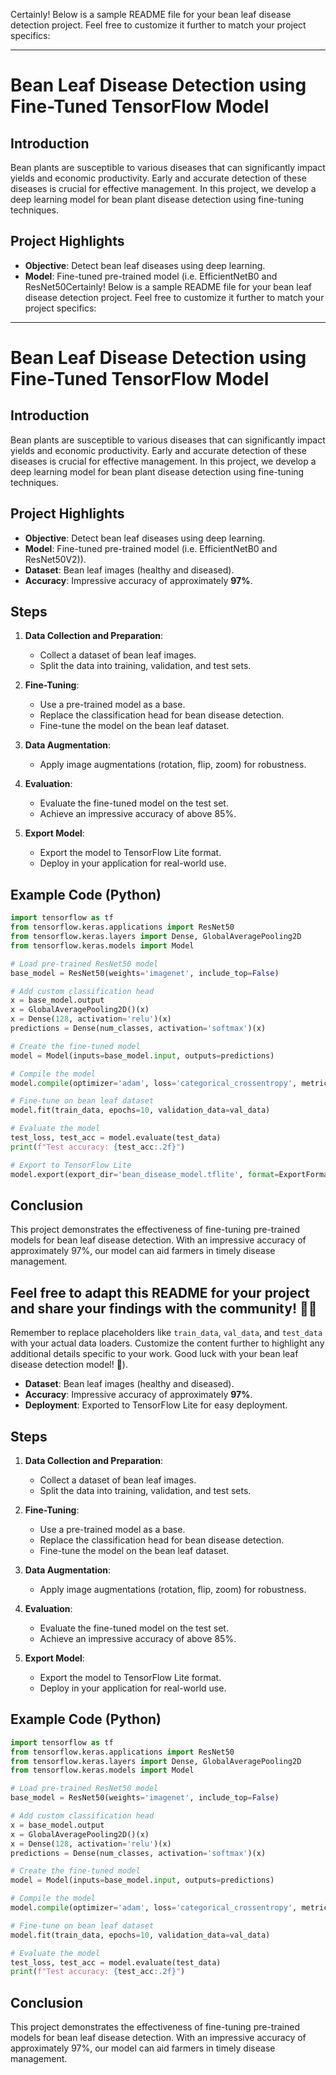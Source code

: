 Certainly! Below is a sample README file for your bean leaf disease detection project. Feel free to customize it further to match your project specifics:

---

# Bean Leaf Disease Detection using Fine-Tuned TensorFlow Model

## Introduction
Bean plants are susceptible to various diseases that can significantly impact yields and economic productivity. Early and accurate detection of these diseases is crucial for effective management. In this project, we develop a deep learning model for bean plant disease detection using fine-tuning techniques.

## Project Highlights
- **Objective**: Detect bean leaf diseases using deep learning.
- **Model**: Fine-tuned pre-trained model (i.e. EfficientNetB0 and ResNet50Certainly! Below is a sample README file for your bean leaf disease detection project. Feel free to customize it further to match your project specifics:

---

# Bean Leaf Disease Detection using Fine-Tuned TensorFlow Model

## Introduction
Bean plants are susceptible to various diseases that can significantly impact yields and economic productivity. Early and accurate detection of these diseases is crucial for effective management. In this project, we develop a deep learning model for bean plant disease detection using fine-tuning techniques.

## Project Highlights
- **Objective**: Detect bean leaf diseases using deep learning.
- **Model**: Fine-tuned pre-trained model (i.e. EfficientNetB0 and ResNet50V2)).
- **Dataset**: Bean leaf images (healthy and diseased).
- **Accuracy**: Impressive accuracy of approximately **97%**.

## Steps
1. **Data Collection and Preparation**:
   - Collect a dataset of bean leaf images.
   - Split the data into training, validation, and test sets.

2. **Fine-Tuning**:
   - Use a pre-trained model as a base.
   - Replace the classification head for bean disease detection.
   - Fine-tune the model on the bean leaf dataset.

3. **Data Augmentation**:
   - Apply image augmentations (rotation, flip, zoom) for robustness.

4. **Evaluation**:
   - Evaluate the fine-tuned model on the test set.
   - Achieve an impressive accuracy of above 85%.

5. **Export Model**:
   - Export the model to TensorFlow Lite format.
   - Deploy in your application for real-world use.

## Example Code (Python)
```python
import tensorflow as tf
from tensorflow.keras.applications import ResNet50
from tensorflow.keras.layers import Dense, GlobalAveragePooling2D
from tensorflow.keras.models import Model

# Load pre-trained ResNet50 model
base_model = ResNet50(weights='imagenet', include_top=False)

# Add custom classification head
x = base_model.output
x = GlobalAveragePooling2D()(x)
x = Dense(128, activation='relu')(x)
predictions = Dense(num_classes, activation='softmax')(x)

# Create the fine-tuned model
model = Model(inputs=base_model.input, outputs=predictions)

# Compile the model
model.compile(optimizer='adam', loss='categorical_crossentropy', metrics=['accuracy'])

# Fine-tune on bean leaf dataset
model.fit(train_data, epochs=10, validation_data=val_data)

# Evaluate the model
test_loss, test_acc = model.evaluate(test_data)
print(f"Test accuracy: {test_acc:.2f}")

# Export to TensorFlow Lite
model.export(export_dir='bean_disease_model.tflite', format=ExportFormat.TFLITE)
```

## Conclusion
This project demonstrates the effectiveness of fine-tuning pre-trained models for bean leaf disease detection. With an impressive accuracy of approximately 97%, our model can aid farmers in timely disease management.

Feel free to adapt this README for your project and share your findings with the community! 🌱🍃
---

Remember to replace placeholders like `train_data`, `val_data`, and `test_data` with your actual data loaders. Customize the content further to highlight any additional details specific to your work. Good luck with your bean leaf disease detection model! 🚀).
- **Dataset**: Bean leaf images (healthy and diseased).
- **Accuracy**: Impressive accuracy of approximately **97%**.
- **Deployment**: Exported to TensorFlow Lite for easy deployment.

## Steps
1. **Data Collection and Preparation**:
   - Collect a dataset of bean leaf images.
   - Split the data into training, validation, and test sets.

2. **Fine-Tuning**:
   - Use a pre-trained model as a base.
   - Replace the classification head for bean disease detection.
   - Fine-tune the model on the bean leaf dataset.

3. **Data Augmentation**:
   - Apply image augmentations (rotation, flip, zoom) for robustness.

4. **Evaluation**:
   - Evaluate the fine-tuned model on the test set.
   - Achieve an impressive accuracy of above 85%.

5. **Export Model**:
   - Export the model to TensorFlow Lite format.
   - Deploy in your application for real-world use.

## Example Code (Python)
```python
import tensorflow as tf
from tensorflow.keras.applications import ResNet50
from tensorflow.keras.layers import Dense, GlobalAveragePooling2D
from tensorflow.keras.models import Model

# Load pre-trained ResNet50 model
base_model = ResNet50(weights='imagenet', include_top=False)

# Add custom classification head
x = base_model.output
x = GlobalAveragePooling2D()(x)
x = Dense(128, activation='relu')(x)
predictions = Dense(num_classes, activation='softmax')(x)

# Create the fine-tuned model
model = Model(inputs=base_model.input, outputs=predictions)

# Compile the model
model.compile(optimizer='adam', loss='categorical_crossentropy', metrics=['accuracy'])

# Fine-tune on bean leaf dataset
model.fit(train_data, epochs=10, validation_data=val_data)

# Evaluate the model
test_loss, test_acc = model.evaluate(test_data)
print(f"Test accuracy: {test_acc:.2f}")
```

## Conclusion
This project demonstrates the effectiveness of fine-tuning pre-trained models for bean leaf disease detection. With an impressive accuracy of approximately 97%, our model can aid farmers in timely disease management.
